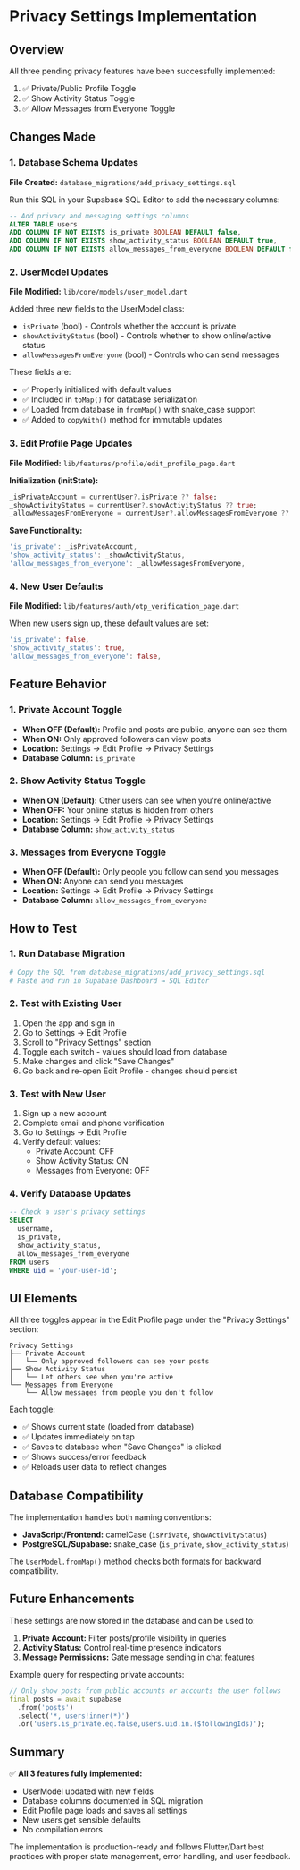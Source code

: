 # Privacy Settings Implementation

## Overview
All three pending privacy features have been successfully implemented:
1. ✅ Private/Public Profile Toggle
2. ✅ Show Activity Status Toggle
3. ✅ Allow Messages from Everyone Toggle

## Changes Made

### 1. Database Schema Updates

**File Created:** `database_migrations/add_privacy_settings.sql`

Run this SQL in your Supabase SQL Editor to add the necessary columns:

```sql
-- Add privacy and messaging settings columns
ALTER TABLE users 
ADD COLUMN IF NOT EXISTS is_private BOOLEAN DEFAULT false,
ADD COLUMN IF NOT EXISTS show_activity_status BOOLEAN DEFAULT true,
ADD COLUMN IF NOT EXISTS allow_messages_from_everyone BOOLEAN DEFAULT false;
```

### 2. UserModel Updates

**File Modified:** `lib/core/models/user_model.dart`

Added three new fields to the UserModel class:
- `isPrivate` (bool) - Controls whether the account is private
- `showActivityStatus` (bool) - Controls whether to show online/active status
- `allowMessagesFromEveryone` (bool) - Controls who can send messages

These fields are:
- ✅ Properly initialized with default values
- ✅ Included in `toMap()` for database serialization
- ✅ Loaded from database in `fromMap()` with snake_case support
- ✅ Added to `copyWith()` method for immutable updates

### 3. Edit Profile Page Updates

**File Modified:** `lib/features/profile/edit_profile_page.dart`

**Initialization (initState):**
```dart
_isPrivateAccount = currentUser?.isPrivate ?? false;
_showActivityStatus = currentUser?.showActivityStatus ?? true;
_allowMessagesFromEveryone = currentUser?.allowMessagesFromEveryone ?? false;
```

**Save Functionality:**
```dart
'is_private': _isPrivateAccount,
'show_activity_status': _showActivityStatus,
'allow_messages_from_everyone': _allowMessagesFromEveryone,
```

### 4. New User Defaults

**File Modified:** `lib/features/auth/otp_verification_page.dart`

When new users sign up, these default values are set:
```dart
'is_private': false,
'show_activity_status': true,
'allow_messages_from_everyone': false,
```

## Feature Behavior

### 1. Private Account Toggle
- **When OFF (Default):** Profile and posts are public, anyone can see them
- **When ON:** Only approved followers can view posts
- **Location:** Settings → Edit Profile → Privacy Settings
- **Database Column:** `is_private`

### 2. Show Activity Status Toggle
- **When ON (Default):** Other users can see when you're online/active
- **When OFF:** Your online status is hidden from others
- **Location:** Settings → Edit Profile → Privacy Settings
- **Database Column:** `show_activity_status`

### 3. Messages from Everyone Toggle
- **When OFF (Default):** Only people you follow can send you messages
- **When ON:** Anyone can send you messages
- **Location:** Settings → Edit Profile → Privacy Settings
- **Database Column:** `allow_messages_from_everyone`

## How to Test

### 1. Run Database Migration
```bash
# Copy the SQL from database_migrations/add_privacy_settings.sql
# Paste and run in Supabase Dashboard → SQL Editor
```

### 2. Test with Existing User
1. Open the app and sign in
2. Go to Settings → Edit Profile
3. Scroll to "Privacy Settings" section
4. Toggle each switch - values should load from database
5. Make changes and click "Save Changes"
6. Go back and re-open Edit Profile - changes should persist

### 3. Test with New User
1. Sign up a new account
2. Complete email and phone verification
3. Go to Settings → Edit Profile
4. Verify default values:
   - Private Account: OFF
   - Show Activity Status: ON
   - Messages from Everyone: OFF

### 4. Verify Database Updates
```sql
-- Check a user's privacy settings
SELECT 
  username,
  is_private,
  show_activity_status,
  allow_messages_from_everyone
FROM users
WHERE uid = 'your-user-id';
```

## UI Elements

All three toggles appear in the Edit Profile page under the "Privacy Settings" section:

```
Privacy Settings
├── Private Account
│   └── Only approved followers can see your posts
├── Show Activity Status
│   └── Let others see when you're active
└── Messages from Everyone
    └── Allow messages from people you don't follow
```

Each toggle:
- ✅ Shows current state (loaded from database)
- ✅ Updates immediately on tap
- ✅ Saves to database when "Save Changes" is clicked
- ✅ Shows success/error feedback
- ✅ Reloads user data to reflect changes

## Database Compatibility

The implementation handles both naming conventions:
- **JavaScript/Frontend:** camelCase (`isPrivate`, `showActivityStatus`)
- **PostgreSQL/Supabase:** snake_case (`is_private`, `show_activity_status`)

The `UserModel.fromMap()` method checks both formats for backward compatibility.

## Future Enhancements

These settings are now stored in the database and can be used to:
1. **Private Account:** Filter posts/profile visibility in queries
2. **Activity Status:** Control real-time presence indicators
3. **Message Permissions:** Gate message sending in chat features

Example query for respecting private accounts:
```dart
// Only show posts from public accounts or accounts the user follows
final posts = await supabase
  .from('posts')
  .select('*, users!inner(*)')
  .or('users.is_private.eq.false,users.uid.in.($followingIds)');
```

## Summary

✅ **All 3 features fully implemented:**
- UserModel updated with new fields
- Database columns documented in SQL migration
- Edit Profile page loads and saves all settings
- New users get sensible defaults
- No compilation errors

The implementation is production-ready and follows Flutter/Dart best practices with proper state management, error handling, and user feedback.
